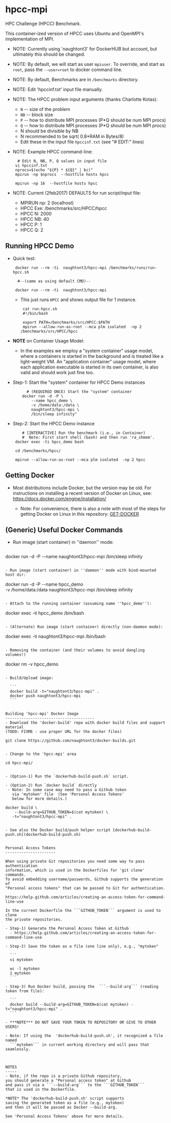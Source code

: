 hpcc-mpi
=========

HPC Challenge (HPCC) Benchmark.

This container-ized version of HPCC uses Ubuntu and OpenMPI's
implementation of MPI.

 - NOTE: Currently using 'naughtont3' for DockerHUB but account,
         but ultimately this should be changed.
 
 - NOTE: By default, we will start as user `mpiuser`.  To override,
         and start as `root`, pass the `--user=root` to docker command line.

 - NOTE: By default, Benchmarks are in `/benchmarks` directory.

 - NOTE: Edit 'hpccinf.txt' input file manually.

 - NOTE: The HPCC problem input arguments (thanks Charlotte Kotas):
     - `N` -- size of the problem
     - `NB` -- block size
     - `P` -- how to distribute MPI processes (P*Q should be num MPI procs)
     - `Q` -- how to distribute MPI processes (P*Q should be num MPI procs)
     - N should be divisible by NB
     - N recommended to be sqrt( 0.8*RAM in Bytes/8)
     - Edit these in the input file `hpccinf.txt` (see "# EDIT:" lines)

 - NOTE: Example HPCC command-line:

    ```
      # Edit N, NB, P, Q values in input file
     vi hpccinf.txt
     nprocs=$(echo "${P} * ${Q}" | bc)"
     mpirun -np $nprocs  --hostfile hosts hpcc 
    ```

    ```
     mpirun -np 16  --hostfile hosts hpcc 
    ```

 - NOTE: Current (2feb2017) DEFAULTS for run script/input file:
    - MPIRUN np:  2  (localhost)
    - HPCC  Exe:  /benchmarks/src/HPCC/hpcc
    - HPCC    N:  2000
    - HPCC   NB:  40
    - HPCC    P:  1
    - HPCC    Q:  2

Running HPCC Demo
-----------------
- Quick test: 

    ```
     docker run --rm -ti  naughtont3/hpcc-mpi /benchmarks/runs/run-hpcc.sh

      #--(same as using default CMD)-- 

     docker run --rm -ti  naughtont3/hpcc-mpi 
    ```

  - This just runs `HPCC` and shows output file for 1 instance.

     ```
      cat run-hpcc.sh 
      #!/bin/bash

      export PATH=/benchmarks/src/HPCC:$PATH
      mpirun --allow-run-as-root --mca plm isolated  -np 2 /benchmarks/src/HPCC/hpcc
     ```

- **NOTE** on Container Usage Model: 

  - In the examples we employ a "system container" usage model, where a
    containers is started in the background and is treated like a
    light-weight VM.  An "application container" usage model, where each
    application executable is started in its own container, is also valid
    and should work just fine too.


- Step-1: Start the "system" container for HPCC Demo instances

    ```
          # (REQUIRED ONCE) Start the "system" container
        docker run -d -P \
            --name hpcc_demo \
            -v /home/data:/data \ 
            naughtont3/hpcc-mpi \
            /bin/sleep infinity"
    ```

- Step-2: Start the HPCC Demo instance

    ```
        # [INTERACTIVE] Run the benchmark (i.e., in Container) 
        #  Note: First start shell (bash) and then run 'ra_shmem'.
     docker exec -ti hpcc_demo bash

     cd /benchmarks/hpcc/

     mpirun --allow-run-as-root --mca plm isolated  -np 2 hpcc
    ```


Getting Docker
--------------
- Most distributions include Docker, but the version may be old.  For
  instructions on installing a recent version of Docker on Linux, 
  see: https://docs.docker.com/engine/installation/

  - Note: For convenience, there is also a note with most of the steps for
    getting Docker on Linux in this repository: [GET-DOCKER](GET-DOCKER)
   


(Generic) Useful Docker Commands
--------------------------------
- Run image (start container) in ''daemon'' mode:

  ```
 docker run -d -P --name <NAME> naughtont3/hpcc-mpi /bin/sleep infinity
  ```

- Run image (start container) in ''daemon'' mode with bind-mounted host dir:

  ```
  docker run -d -P --name hpcc_demo \
           -v /home/data:/data  naughtont3/hpcc-mpi /bin/sleep infinity
  ```

- Attach to the running container (assuming name ''hpcc_demo''):

  ```
  docker exec -ti hpcc_demo  /bin/bash
  ```

- (Alternate) Run image (start container) directly (non-daemon mode):

  ```
  docker exec -ti naughtont3/hpcc-mpi /bin/bash
  ```

- Removing the container (and their volumes to avoid dangling volumes!)

  ```
  docker rm -v hpcc_demo
  ```

- Build/Upload image:

    ```
    docker build -t="naughtont3/hpcc-mpi" .
    docker push naughtont3/hpcc-mpi 
    ```


Building 'hpcc-mpi' Docker Image
---------------------------------------
- Download the 'docker-build' repo with docker build files and support material
  (TODO: FIXME - use proper URL for the docker files)

  ```
    git clone https://github.com/naughtont3/docker-builds.git
  ```

- Change to the 'hpcc-mpi' area 

  ```
    cd hpcc-mpi/
  ```

- (Option-1) Run the `dockerhub-build-push.sh` script.

- (Option-2) Run `docker build` directly
   - Note: In some case may need to pass a Github token 
     via 'mytoken' file  (See 'Personal Access Tokens' 
     below for more details.)

  ```
    docker build \
        --build-arg=GITHUB_TOKEN=$(cat mytoken) \
       -t="naughtont3/hpcc-mpi" .
  ```

- See also the Docker build/push helper script [dockerhub-build-push.sh](dockerhub-build-push.sh)


Personal Access Tokens
----------------------

When using private Git repositories you need some way to pass authentication
information, which is used in the Dockerfiles for 'git clone' commands. 
To avoid embedding username/passwords, Github supports the generation of
"Personal access tokens" that can be passed to Git for authentication.

  https://help.github.com/articles/creating-an-access-token-for-command-line-use

In the current Dockerfile the ```GITHUB_TOKEN``` argument is used to clone
the private repositories.

- Step-1) Generate the Personal Access Token at Github
    - https://help.github.com/articles/creating-an-access-token-for-command-line-use

- Step-2) Save the token as a file (one line only), e.g., "mytoken"

    ```
    vi mytoken

    wc -l mytoken 
    1 mytoken
    ```

- Step-3) Run Docker build, passing the  ```--build-arg``` (reading token from file):

    ```
    docker build --build-arg=GITHUB_TOKEN=$(cat mytoken) -t="naughtont3/hpcc-mpi" .
    ```

- ***NOTE*** DO NOT SAVE YOUR TOKEN TO REPOSITORY OR GIVE TO OTHER USERS!

- Note: If using the  'dockerhub-build-push.sh', it recognized a file named
    ```mytoken``` in current working directory and will pass that seamlessly.



NOTES
-----
- Note, if the repo is a private Github repository,
  you should generate a "Personal access token" at Github
  and pass it via a ```--build-arg``` to the ```GITHUB_TOKEN```
  that is used in the Dockerfile.

  *NOTE* The 'dockerhub-build-push.sh' script supports
  saving the generated token as a file (e.g., mytoken)
  and then it will be passed as Docker --build-arg.

  See 'Personal Access Tokens' above for more details.

